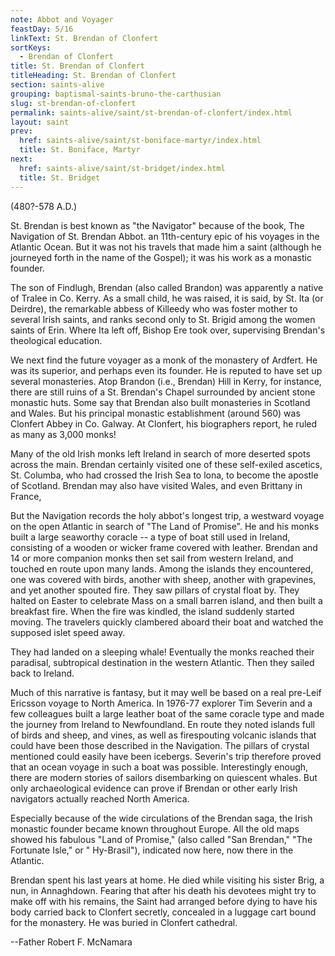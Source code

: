```yaml
---
note: Abbot and Voyager
feastDay: 5/16
linkText: St. Brendan of Clonfert
sortKeys:
  - Brendan of Clonfert
title: St. Brendan of Clonfert
titleHeading: St. Brendan of Clonfert
section: saints-alive
grouping: baptismal-saints-bruno-the-carthusian
slug: st-brendan-of-clonfert
permalink: saints-alive/saint/st-brendan-of-clonfert/index.html
layout: saint
prev:
  href: saints-alive/saint/st-boniface-martyr/index.html
  title: St. Boniface, Martyr
next:
  href: saints-alive/saint/st-bridget/index.html
  title: St. Bridget
---
```

(480?-578 A.D.)

St. Brendan is best known as "the Navigator" because of the book, The Navigation of St. Brendan Abbot. an 11th-century epic of his voyages in the Atlantic Ocean. But it was not his travels that made him a saint (although he journeyed forth in the name of the Gospel); it was his work as a monastic founder.

The son of Findlugh, Brendan (also called Brandon) was apparently a native of Tralee in Co. Kerry. As a small child, he was raised, it is said, by St. Ita (or Deirdre), the remarkable abbess of Killeedy who was foster mother to several Irish saints, and ranks second only to St. Brigid among the women saints of Erin. Where Ita left off, Bishop Ere took over, supervising Brendan's theological education.

We next find the future voyager as a monk of the monastery of Ardfert. He was its superior, and perhaps even its founder. He is reputed to have set up several monasteries. Atop Brandon (i.e., Brendan) Hill in Kerry, for instance, there are still ruins of a St. Brendan's Chapel surrounded by ancient stone monastic huts. Some say that Brendan also built monasteries in Scotland and Wales. But his principal monastic establishment (around 560) was Clonfert Abbey in Co. Galway. At Clonfert, his biographers report, he ruled as many as 3,000 monks!

Many of the old Irish monks left Ireland in search of more deserted spots across the main. Brendan certainly visited one of these self-exiled ascetics, St. Columba, who had crossed the Irish Sea to lona, to become the apostle of Scotland. Brendan may also have visited Wales, and even Brittany in France,

But the Navigation records the holy abbot's longest trip, a westward voyage on the open Atlantic in search of "The Land of Promise". He and his monks built a large seaworthy coracle -- a type of boat still used in Ireland, consisting of a wooden or wicker frame covered with leather. Brendan and 14 or more companion monks then set sail from western Ireland, and touched en route upon many lands. Among the islands they encountered, one was covered with birds, another with sheep, another with grapevines, and yet another spouted fire. They saw pillars of crystal float by. They halted on Easter to celebrate Mass on a small barren island, and then built a breakfast fire. When the fire was kindled, the island suddenly started moving. The travelers quickly clambered aboard their boat and watched the supposed islet speed away.

They had landed on a sleeping whale! Eventually the monks reached their paradisal, subtropical destination in the western Atlantic. Then they sailed back to Ireland.

Much of this narrative is fantasy, but it may well be based on a real pre-Leif Ericsson voyage to North America. In 1976-77 explorer Tim Severin and a few colleagues built a large leather boat of the same coracle type and made the journey from Ireland to Newfoundland. En route they noted islands full of birds and sheep, and vines, as well as firespouting volcanic islands that could have been those described in the Navigation. The pillars of crystal mentioned could easily have been icebergs. Severin's trip therefore proved that an ocean voyage in such a boat was possible. Interestingly enough, there are modern stories of sailors disembarking on quiescent whales. But only archaeological evidence can prove if Brendan or other early Irish navigators actually reached North America.

Especially because of the wide circulations of the Brendan saga, the Irish monastic founder became known throughout Europe. All the old maps showed his fabulous "Land of Promise," (also called "San Brendan," "The Fortunate Isle," or " Hy-Brasil"), indicated now here, now there in the Atlantic.

Brendan spent his last years at home. He died while visiting his sister Brig, a nun, in Annaghdown. Fearing that after his death his devotees might try to make off with his remains, the Saint had arranged before dying to have his body carried back to Clonfert secretly, concealed in a luggage cart bound for the monastery. He was buried in Clonfert cathedral.

\--Father Robert F. McNamara